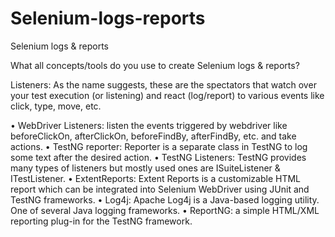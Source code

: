 # Selenium-logs-reports
Selenium logs &amp; reports

What all concepts/tools do you use to create Selenium logs & reports?

Listeners: As the name suggests, these are the spectators that watch over your test execution (or listening) and react (log/report) to various events like click, type, move, etc.

• WebDriver Listeners: listen the events triggered by webdriver like beforeClickOn, afterClickOn, beforeFindBy, afterFindBy, etc. and take actions.
• TestNG reporter: Reporter is a separate class in TestNG to log some text after the desired action.
• TestNG Listeners: TestNG provides many types of listeners but mostly used ones are ISuiteListener & ITestListener.
• ExtentReports: Extent Reports is a customizable HTML report which can be integrated into Selenium WebDriver using JUnit and TestNG frameworks.
• Log4j: Apache Log4j is a Java-based logging utility. One of several Java logging frameworks.
• ReportNG: a simple HTML/XML reporting plug-in for the TestNG framework.
